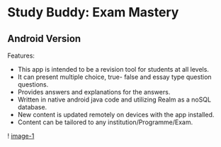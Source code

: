 # Study Buddy: Exam Mastery 
## Android Version

Features:
  * This app is intended to be a revision tool for students at all levels.
  * It can present multiple choice, true- false and essay type question questions.
  * Provides answers and explanations for the answers. 
  * Written in native android java code and utilizing Realm as a noSQL database.
  * New content is updated remotely on devices with the app installed.
  * Content can be tailored to any institution/Programme/Exam.
  
! [image-1]()

